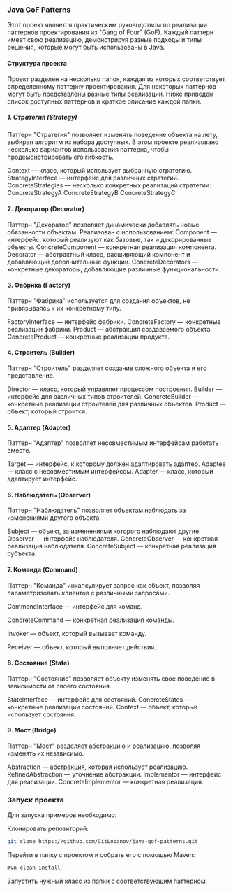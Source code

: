 ### Java GoF Patterns
Этот проект является практическим руководством по реализации паттернов проектирования из "Gang of Four" (GoF). Каждый паттерн имеет свою реализацию, демонстрируя разные подходы и типы решения, которые могут быть использованы в Java.

#### Структура проекта
Проект разделен на несколько папок, каждая из которых соответствует определенному паттерну проектирования. Для некоторых паттернов могут быть представлены разные типы реализаций. Ниже приведен список доступных паттернов и краткое описание каждой папки.

##### 1. Стратегия (Strategy)
Паттерн "Стратегия" позволяет изменять поведение объекта на лету, выбирая алгоритм из набора доступных. В этом проекте реализовано несколько вариантов использования паттерна, чтобы продемонстрировать его гибкость.

Context — класс, который использует выбранную стратегию.
StrategyInterface — интерфейс для различных стратегий.
ConcreteStrategies — несколько конкретных реализаций стратегии:
ConcreteStrategyA
ConcreteStrategyB
ConcreteStrategyC

#### 2. Декоратор (Decorator)
   Паттерн "Декоратор" позволяет динамически добавлять новые обязанности объектам. Реализован с использованием:
Component — интерфейс, который реализуют как базовые, так и декорированные объекты.
ConcreteComponent — конкретная реализация компонента.
Decorator — абстрактный класс, расширяющий компонент и добавляющий дополнительные функции.
ConcreteDecorators — конкретные декораторы, добавляющие различные функциональности.

#### 3. Фабрика (Factory)
   Паттерн "Фабрика" используется для создания объектов, не привязываясь к их конкретному типу.

FactoryInterface — интерфейс фабрики.
ConcreteFactory — конкретные реализации фабрики.
Product — абстракция создаваемого объекта.
ConcreteProduct — конкретные реализации продукта.

#### 4. Строитель (Builder)
   Паттерн "Строитель" разделяет создание сложного объекта и его представление.

Director — класс, который управляет процессом построения.
Builder — интерфейс для различных типов строителей.
ConcreteBuilder — конкретные реализации строителей для различных объектов.
Product — объект, который строится.

#### 5. Адаптер (Adapter)
   Паттерн "Адаптер" позволяет несовместимым интерфейсам работать вместе.

Target — интерфейс, к которому должен адаптировать адаптер.
Adaptee — класс с несовместимым интерфейсом.
Adapter — класс, который адаптирует интерфейс.

#### 6. Наблюдатель (Observer)
Паттерн "Наблюдатель" позволяет объектам наблюдать за изменениями другого объекта.

Subject — объект, за изменениями которого наблюдают другие.
Observer — интерфейс наблюдателя.
ConcreteObserver — конкретная реализация наблюдателя.
ConcreteSubject — конкретная реализация субъекта.

#### 7. Команда (Command)
Паттерн "Команда" инкапсулирует запрос как объект, позволяя параметризовать клиентов с различными запросами.

CommandInterface — интерфейс для команд.

ConcreteCommand — конкретная реализация команды.

Invoker — объект, который вызывает команду.

Receiver — объект, который выполняет действия.

#### 8. Состояние (State)
   Паттерн "Состояние" позволяет объекту изменять свое поведение в зависимости от своего состояния.

StateInterface — интерфейс для состояний.
ConcreteStates — конкретные реализации состояний.
Context — объект, который использует состояния.

#### 9. Мост (Bridge)
   Паттерн "Мост" разделяет абстракцию и реализацию, позволяя изменять их независимо.

Abstraction — абстракция, которая использует реализацию.
RefinedAbstraction — уточнение абстракции.
Implementor — интерфейс для реализации.
ConcreteImplementor — конкретная реализация.

### Запуск проекта
Для запуска примеров необходимо:

Клонировать репозиторий:

```bash
git clone https://github.com/GitLobanov/java-gof-patterns.git
```

Перейти в папку с проектом и собрать его с помощью Maven:

```bash
mvn clean install
```

Запустить нужный класс из папки с соответствующим паттерном.
